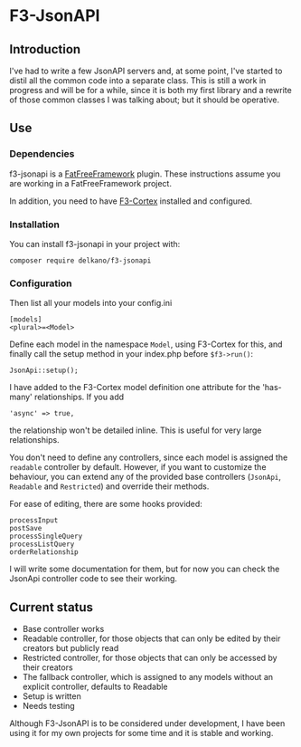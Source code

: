 # F3-JsonAPI

## Introduction
I've had to write a few JsonAPI servers and, at some point, I've started to distil all the common code into a separate class. This is still a work in progress and will be for a while, since it is both my first library and a rewrite of those common classes I was talking about; but it should be operative.

## Use

### Dependencies
f3-jsonapi is a [FatFreeFramework](https://fatfreeframework.com/) plugin. These instructions assume you are working in a FatFreeFramework project.

In addition, you need to have [F3-Cortex](https://github.com/ikkez/f3-cortex) installed and configured.

### Installation
You can install f3-jsonapi in your project with:

    composer require delkano/f3-jsonapi

### Configuration
Then list all your models into your config.ini

    [models]
    <plural>=<Model>

Define each model in the namespace `Model`, using F3-Cortex for this, and finally call the setup method in your index.php before `$f3->run()`:

    JsonApi::setup();

I have added to the F3-Cortex model definition one attribute for the 'has-many' relationships. If you add

    'async' => true,

the relationship won't be detailed inline. This is useful for very large relationships.

You don't need to define any controllers, since each model is assigned the `readable` controller by default. However, if you want to customize the behaviour, you can extend any of the provided base controllers  (`JsonApi`, `Readable` and `Restricted`) and override their methods.

For ease of editing, there are some hooks provided:

    processInput
    postSave
    processSingleQuery
    processListQuery
    orderRelationship

I will write some documentation for them, but for now you can check the JsonApi controller code to see their working.

## Current status

  * Base controller works
  * Readable controller, for those objects that can only be edited by their creators but publicly read
  * Restricted controller, for those objects that can only be accessed by their creators
  * The fallback controller, which is assigned to any models without an explicit controller, defaults to Readable
  * Setup is written
  * Needs testing

Although F3-JsonAPI is to be considered under development, I have been using it for my own projects for some time and it is stable and working.
